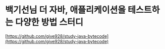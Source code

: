 # 백기선님 더 자바, 애플리케이션을 테스트하는 다양한 방법 스터디

[https://github.com/give928/study-java-bytecode](https://github.com/give928/study-java-bytecode)
